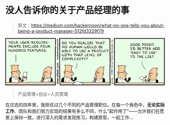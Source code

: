# 没人告诉你的关于产品经理的事

> 原文：<https://medium.com/hackernoon/what-no-one-tells-you-about-being-a-product-manager-512fd3329f79>

![](img/005890138c3c74e71af347c37863b243.png)

> 产品管理+创业=人员管理

在过去的四年里，我担任过几个不同的产品管理职位。在每一个角色中，**无论实际工作**、团队和我们努力实现的结果有多么不同，什么“起作用了”——允许我们在愿景上保持一致，进行深入的需求发现练习，构建原型，一起工作…